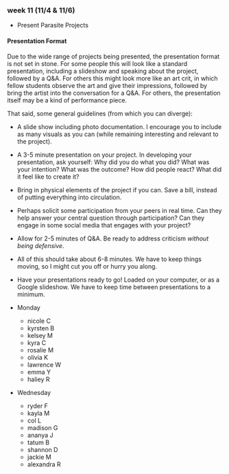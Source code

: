 ### week 11 (11/4 & 11/6)

+ Present Parasite Projects

#### Presentation Format

Due to the wide range of projects being presented, the presentation format is not set in stone. For some people this will look like a standard presentation, including a slideshow and speaking about the project, followed by a Q&A. For others this might look more like an art crit, in which fellow students observe the art and give their impressions, followed by bring the artist into the conversation for a Q&A. For others, the presentation itself may be a kind of performance piece.

That said, some general guidelines (from which you can diverge):
  + A slide show including photo documentation. I encourage you to include as many visuals as you can (while remaining interesting and relevant to the project).
  + A 3-5 minute presentation on your project. In developing your presentation, ask yourself: Why did you do what you did? What was your intention? What was the outcome? How did people react? What did it feel like to create it?
  + Bring in physical elements of the project if you can. Save a bill, instead of putting everything into circulation.
  + Perhaps solicit some participation from your peers in real time. Can they help answer your central question through participation? Can they engage in some social media that engages with your project?
  + Allow for 2-5 minutes of Q&A. Be ready to address criticism *without being defensive*.
  + All of this should take about 6-8 minutes. We have to keep things moving, so I might cut you off or hurry you along.
  + Have your presentations ready to go! Loaded on your computer, or as a Google slideshow. We have to keep time between presentations to a minimum.

+ Monday
  + nicole C
  + kyrsten B
  + kelsey M
  + kyra C
  + rosalie M
  + olivia K
  + lawrence W
  + emma Y
  + haliey R

+ Wednesday
  + ryder F
  + kayla M
  + col L
  + madison G
  + ananya J
  + tatum B
  + shannon D
  + jackie M
  + alexandra R
